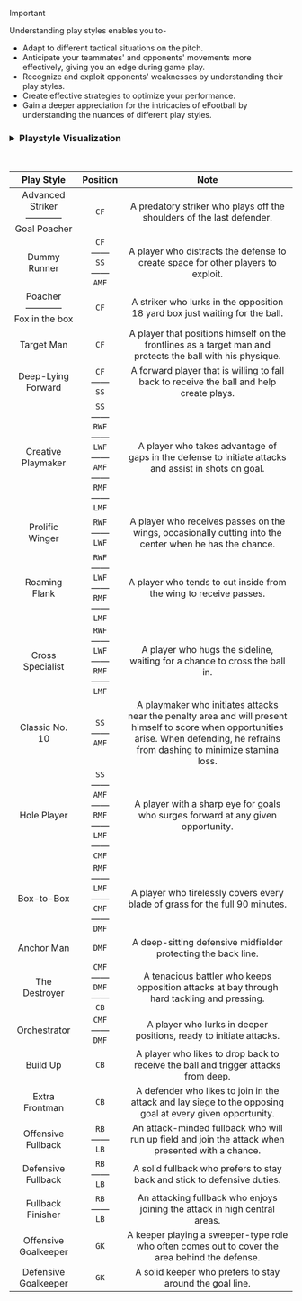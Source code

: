 > [!Important]
> Understanding play styles enables you to-
>
> - Adapt to different tactical situations on the pitch.
> - Anticipate your teammates' and opponents' movements more effectively, giving you an edge during game play.
> - Recognize and exploit opponents' weaknesses by understanding their play styles.
> - Create effective strategies to optimize your performance.
> - Gain a deeper appreciation for the intricacies of eFootball by understanding the nuances of different play styles.

<h3>
<details>
<summary>
Playstyle Visualization
</summary>
<br>
<img src="https://preview.redd.it/hi-everyone-i-just-created-this-visual-guide-to-see-where-v0-fxm1ury40kaa1.jpg?auto=webp&s=38aed6c6fa4957c1e6f9737c3fcbdab610d3d71b">
</details>
</h1>
<br>

|            Play Style            |                     Position                      |                                                                                          Note                                                                                          |
| :------------------------------: | :-----------------------------------------------: | :------------------------------------------------------------------------------------------------------------------------------------------------------------------------------------: |
| Advanced Striker<br>————<br>Goal Poacher |                       `CF`                        |                                                         A predatory striker who plays off the shoulders of the last defender.                                                          |
|           Dummy Runner           |               `CF`<br>——<br>`SS`<br>——<br>`AMF`               |                                                    A player who distracts the defense to create space for other players to exploit.                                                    |
|    Poacher<br>————<br>Fox in the box     |                       `CF`                        |                                                      A striker who lurks in the opposition 18 yard box just waiting for the ball.                                                      |
|            Target Man            |                       `CF`                        |                                       A player that positions himself on the frontlines as a target man and protects the ball with his physique.                                       |
|        Deep-Lying Forward        |                   `CF`<br>——<br>`SS`                    |                                                A forward player that is willing to fall back to receive the ball and help create plays.                                                |
|        Creative Playmaker        | `SS`<br>——<br>`RWF`<br>——<br>`LWF`<br>——<br>`AMF`<br>——<br>`RMF`<br>——<br>`LMF` |                                          A player who takes advantage of gaps in the defense to initiate attacks and assist in shots on goal.                                          |
|         Prolific Winger          |                  `RWF`<br>——<br>`LWF`                   |                                        A player who receives passes on the wings, occasionally cutting into the center when he has the chance.                                         |
|          Roaming Flank           |         `RWF`<br>——<br>`LWF`<br>——<br>`RMF`<br>——<br>`LMF`          |                                                           A player who tends to cut inside from the wing to receive passes.                                                            |
|         Cross Specialist         |         `RWF`<br>——<br>`LWF`<br>——<br>`RMF`<br>——<br>`LMF`          |                                                       A player who hugs the sideline, waiting for a chance to cross the ball in.                                                       |
|          Classic No. 10          |                   `SS`<br>——<br>`AMF`                   | A playmaker who initiates attacks near the penalty area and will present himself to score when opportunities arise. When defending, he refrains from dashing to minimize stamina loss. |
|           Hole Player            |     `SS`<br>——<br>`AMF`<br>——<br>`RMF`<br>——<br>`LMF`<br>——<br>`CMF`      |                                                    A player with a sharp eye for goals who surges forward at any given opportunity.                                                    |
|            Box-to-Box            |         `RMF`<br>——<br>`LMF`<br>——<br>`CMF`<br>——<br>`DMF`          |                                                      A player who tirelessly covers every blade of grass for the full 90 minutes.                                                      |
|            Anchor Man            |                       `DMF`                       |                                                             A deep-sitting defensive midfielder protecting the back line.                                                              |
|          The Destroyer           |              `CMF`<br>——<br>`DMF`<br>——<br>`CB`               |                                              A tenacious battler who keeps opposition attacks at bay through hard tackling and pressing.                                               |
|           Orchestrator           |                  `CMF`<br>——<br>`DMF`                   |                                                           A player who lurks in deeper positions, ready to initiate attacks.                                                           |
|             Build Up             |                       `CB`                        |                                                   A player who likes to drop back to receive the ball and trigger attacks from deep.                                                   |
|          Extra Frontman          |                       `CB`                        |                                       A defender who likes to join in the attack and lay siege to the opposing goal at every given opportunity.                                        |
|        Offensive Fullback        |                   `RB`<br>——<br>`LB`                    |                                           An attack-minded fullback who will run up field and join the attack when presented with a chance.                                            |
|        Defensive Fullback        |                   `RB`<br>——<br>`LB`                    |                                                        A solid fullback who prefers to stay back and stick to defensive duties.                                                        |
|        Fullback Finisher         |                   `RB`<br>——<br>`LB`                    |                                                       An attacking fullback who enjoys joining the attack in high central areas.                                                       |
|       Offensive Goalkeeper       |                       `GK`                        |                                             A keeper playing a sweeper-type role who often comes out to cover the area behind the defense.                                             |
|       Defensive Goalkeeper       |                       `GK`                        |                                                                A solid keeper who prefers to stay around the goal line.                                                                |
